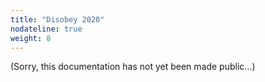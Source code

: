 ```yaml
---
title: "Disobey 2020"
nodateline: true
weight: 8
---
```


(Sorry, this documentation has not yet been made public...)
